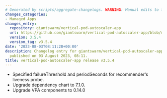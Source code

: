 ```yaml
---
# Generated by scripts/aggregate-changelogs. WARNING: Manual edits to this files will be overwritten.
changes_categories:
- Managed Apps
changes_entry:
  repository: giantswarm/vertical-pod-autoscaler-app
  url: https://github.com/giantswarm/vertical-pod-autoscaler-app/blob/master/CHANGELOG.md#354---2023-08-03
  version: 3.5.4
  version_tag: v3.5.4
date: '2023-08-03T08:11:28+00:00'
description: Changelog entry for giantswarm/vertical-pod-autoscaler-app version 3.5.4,
  published on 03 August 2023, 08:11.
title: vertical-pod-autoscaler-app release v3.5.4
---
```


- Specified failureThreshold and periodSeconds for recommender's liveness probe.
- Upgrade dependency chart to 7.1.0.
- Upgrade VPA components to 0.14.0

